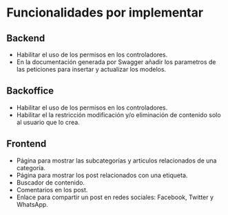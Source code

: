 # Funcionalidades por implementar

## Backend
- Habilitar el uso de los permisos en los controladores.
- En la documentación generada por Swagger añadir los parametros de las peticiones para insertar y actualizar los modelos.

## Backoffice
- Habilitar el uso de los permisos en los controladores.
- Habilitar el la restricción modificación y/o eliminación de contenido solo al usuario que lo crea.  

## Frontend
- Página para mostrar las subcategorías y articulos relacionados de una categoría.
- Página para mostrar los post relacionados con una etiqueta.
- Buscador de contenido.
- Comentarios en los post.
- Enlace para compartir un post en redes sociales: Facebook, Twitter y WhatsApp.  
